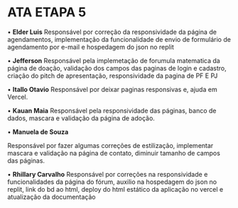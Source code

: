 # ATA ETAPA 5
• **Elder Luis**
Responsável por correção da responsividade da página de agendamentos, implementação da funcionalidade de envio de formulário de agendamento por e-mail e hospedagem do json no replit 

• **Jefferson**
Responsável pela implemetação de forumula matematica da página de doação, validação dos campos das paginas de login e cadastro, criação do pitch de apresentação, responsividade da pagina de PF E PJ



• **Itallo Otavio**
Responsável por deixar paginas responsivas e, ajuda em Vercel.

• **Kauan Maia**
Responsável pela responsividade das páginas, banco de dados, mascara e validação da página de adoção.


• **Manuela de Souza**

Responsável por fazer algumas correções de estilização, implementar mascara e validação na página de contato, diminuir tamanho de campos das páginas.

• **Rhillary Carvalho**
Responsável por correções na responsividade e funcionalidades da página do fórum, auxilio na hospedagem do json no replit, link do bd ao html, deploy do html estático da aplicação no vercel e atualização da documentação

